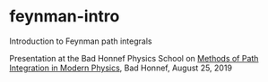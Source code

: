 # feynman-intro
Introduction to Feynman path integrals

Presentation at the Bad Honnef Physics School on [Methods of Path Integration in Modern Physics](https://www.dpg-physik.de/veranstaltungen/2019/bad-honnef-physics-school-methods-of-path-integration-in-modern-physics>), Bad Honnef, August 25, 2019
